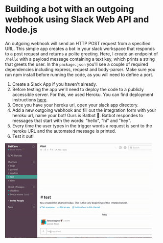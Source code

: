 # Building a bot with an outgoing webhook using Slack Web API and Node.js

An outgoing webhook will send an HTTP POST request from a specified URL. This simple app creates a bot in your slack workspace that responds to a post request and returns a polite greeting. Here, I create an endpoint of `/hello` with a payload message containing a text key, which prints a string that greets the user.
In the `package.json` you'll see a couple of required dependencies including express, request and body-parser. Make sure you run npm install before running the code, as you will need to define a port. 

1. Create a Slack App if you haven't already.
2. Before testing the app we'll need to deploy the code to a publicly accessible server. For this, we used Heroku. You can find deployment instructions [here](https://devcenter.heroku.com/articles/getting-started-with-nodejs#introduction). 
3. Once you have your heroku url, open your slack app directory. 
4. Add a new outgoing webhook and fill out the integration form with your heroku url, name your bot! Ours is Batbot :bat:. Batbot respondes to messages that start with the words: "hello", "hi" and "hey".
5. Every time the user types in the trigger words a request is sent to the heroku URL and the automated message is printed.
6. Test it out!

![Alt text](/imgs/sample.gif?raw=true)
